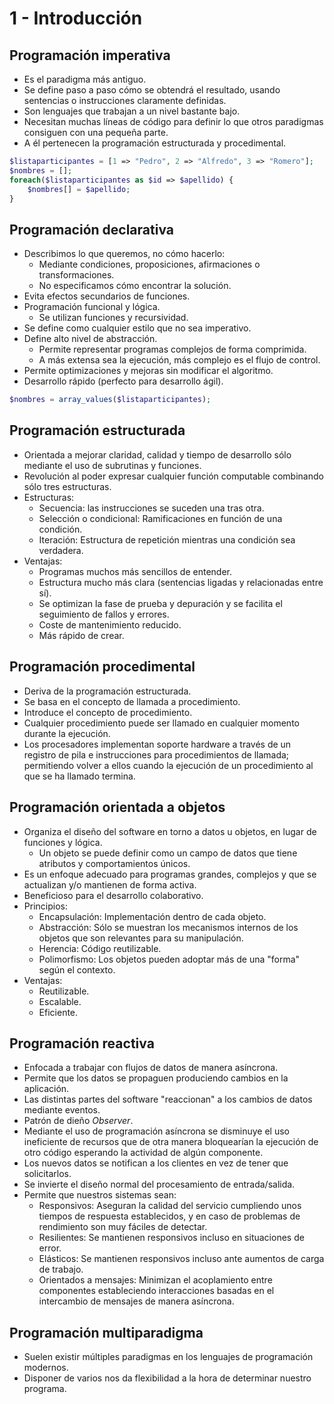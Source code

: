 # 1 - Introducción

## Programación imperativa

- Es el paradigma más antiguo.
- Se define paso a paso cómo se obtendrá el resultado, usando sentencias o instrucciones claramente definidas.
- Son lenguajes que trabajan a un nivel bastante bajo.
- Necesitan muchas líneas de código para definir lo que otros paradigmas consiguen con una pequeña parte.
- A él pertenecen la programación estructurada y procedimental.

```php
$listaparticipantes = [1 => "Pedro", 2 => "Alfredo", 3 => "Romero"];
$nombres = [];
foreach($listaparticipantes as $id => $apellido) {
    $nombres[] = $apellido;
}
```

## Programación declarativa

- Describimos lo que queremos, no cómo hacerlo:
    - Mediante condiciones, proposiciones, afirmaciones o transformaciones.
    - No especificamos cómo encontrar la solución.
- Evita efectos secundarios de funciones.
- Programación funcional y lógica.
    - Se utilizan funciones y recursividad.
- Se define como cualquier estilo que no sea imperativo.
- Define alto nivel de abstracción.
    - Permite representar programas complejos de forma comprimida.
    - A más extensa sea la ejecución, más complejo es el flujo de control.
- Permite optimizaciones y mejoras sin modificar el algoritmo.
- Desarrollo rápido (perfecto para desarrollo ágil).

```php
$nombres = array_values($listaparticipantes);
```

## Programación estructurada

- Orientada a mejorar claridad, calidad y tiempo de desarrollo sólo mediante el uso de subrutinas y funciones.
- Revolución al poder expresar cualquier función computable combinando sólo tres estructuras.
- Estructuras:
    - Secuencia: las instrucciones se suceden una tras otra.
    - Selección o condicional: Ramificaciones en función de una condición.
    - Iteración: Estructura de repetición mientras una condición sea verdadera.
- Ventajas:
    - Programas muchos más sencillos de entender.
    - Estructura mucho más clara (sentencias ligadas y relacionadas entre sí).
    - Se optimizan la fase de prueba y depuración y se facilita el seguimiento de fallos y errores.
    - Coste de mantenimiento reducido.
    - Más rápido de crear.

## Programación procedimental

- Deriva de la programación estructurada.
- Se basa en el concepto de llamada a procedimiento.
- Introduce el concepto de procedimiento.
- Cualquier procedimiento puede ser llamado en cualquier momento durante la ejecución.
- Los procesadores implementan soporte hardware a través de un registro de pila e instrucciones para procedimientos de llamada; permitiendo volver a ellos cuando la ejecución de un procedimiento al que se ha llamado termina.

## Programación orientada a objetos

- Organiza el diseño del software en torno a datos u objetos, en lugar de funciones y lógica.
    - Un objeto se puede definir como un campo de datos que tiene atributos y comportamientos únicos.
- Es un enfoque adecuado para programas grandes, complejos y que se actualizan y/o mantienen de forma activa.
- Beneficioso para el desarrollo colaborativo.
- Principios:
    - Encapsulación: Implementación dentro de cada objeto.
    - Abstracción: Sólo se muestran los mecanismos internos de los objetos que son relevantes para su manipulación.
    - Herencia: Código reutilizable.
    - Polimorfismo: Los objetos pueden adoptar más de una "forma" según el contexto.
- Ventajas:
    - Reutilizable.
    - Escalable.
    - Eficiente.

## Programación reactiva

- Enfocada a trabajar con flujos de datos de manera asíncrona.
- Permite que los datos se propaguen produciendo cambios en la aplicación.
- Las distintas partes del software "reaccionan" a los cambios de datos mediante eventos.
- Patrón de dieño *Observer*.
- Mediante el uso de programación asíncrona se disminuye el uso ineficiente de recursos que de otra manera bloquearían la ejecución de otro código esperando la actividad de algún componente.
- Los nuevos datos se notifican a los clientes en vez de tener que solicitarlos.
- Se invierte el diseño normal del procesamiento de entrada/salida.
- Permite que nuestros sistemas sean:
    - Responsivos: Aseguran la calidad del servicio cumpliendo unos tiempos de respuesta establecidos, y en caso de problemas de rendimiento son muy fáciles de detectar.
    - Resilientes: Se mantienen responsivos incluso en situaciones de error.
    - Elásticos: Se mantienen responsivos incluso ante aumentos de carga de trabajo.
    - Orientados a mensajes: Minimizan el acoplamiento entre componentes estableciendo interacciones basadas en el intercambio de mensajes de manera asíncrona.

## Programación multiparadigma

- Suelen existir múltiples paradigmas en los lenguajes de programación modernos.
- Disponer de varios nos da flexibilidad a la hora de determinar nuestro programa.